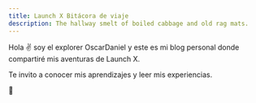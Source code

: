 ```yaml
---
title: Launch X Bitácora de viaje
description: The hallway smelt of boiled cabbage and old rag mats.
---
```


Hola ✌️  soy el explorer OscarDaniel y este es mi blog personal donde compartiré mis aventuras de Launch X.

Te invito a conocer mis aprendizajes y leer mis experiencias.

🚀
